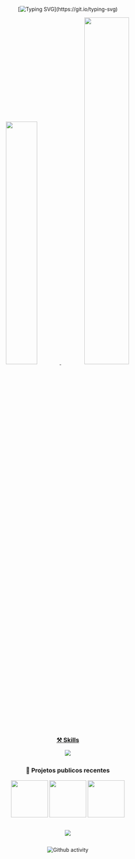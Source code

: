 
<div align="center">
 
 [![Typing SVG](https://readme-typing-svg.demolab.com?font=Fira+Code&weight=500&pause=1000&color=c200fb&center=true&vCenter=true&width=1000&lines=Ol%C3%A1%2C+Seja+Bem+Vindo(a);Satisfação+me+chamo+Natsu+Jr...;Amante+de+programação+e+cybersecurity!)](https://git.io/typing-svg)
  
   <a href="https://github.com/NatsuJr004">
   <img height="41%"  src="https://github-readme-stats.vercel.app/api?username=natsujr004&show_icons=true&theme=jolly&include_all_commits=true&count_private=true"/>
   <img height="49%" src="https://github-readme-stats.vercel.app/api/top-langs/?username=natsujr004&layout=compact&langs_count=7&theme=jolly"/>
 
   ##
  
  ### ⚒ Skills

 <p align="center">
   <a href="https://skillicons.dev">
    <img src="https://skillicons.dev/icons?i=html,css,js,nodejs,ts,react,nodejs,lua,cs,dart,discordjs,tailwind,linux,figma&theme=dark" />
   </a>
 </p>

 ##
 
 ### 🎨 Projetos publicos recentes
 
   <a href="https://github.com/NatsuJr004/bot-whitelist"><img src="https://github-readme-stats.vercel.app/api/pin/?username=NatsuJr004&repo=bot-whitelist&title_color=F2F2F2&text_color=F2F2F2&bg_color=0d1117&border_color=c200fb&icon_color=F2F2F2&border_radius=20" height="100"/></a> 
  <a href="https://github.com/NatsuJr004/Calendar-Base-React"><img src="https://github-readme-stats.vercel.app/api/pin/?username=NatsuJr004&repo=Calendar-Base-React&title_color=F2F2F2&text_color=F2F2F2&bg_color=0d1117&border_color=c200fb&icon_color=F2F2F2&border_radius=20" height="100"/></a>
  <a href="https://github.com/NatsuJr004/finance-manager-app"><img src="https://github-readme-stats.vercel.app/api/pin/?username=NatsuJr004&repo=finance-manager-app&title_color=F2F2F2&text_color=F2F2F2&bg_color=0d1117&border_color=c200fb&icon_color=F2F2F2&border_radius=20" height="100"/></a>
 
 
 <br>
   <a href = "mailto:natsujr04@gmail.com"><img src="https://img.shields.io/badge/-Gmail-%23333?style=for-the-badge&logo=gmail&logoColor=white" target="_blank"></a>
<!--    <a href="https://www.linkedin.com/in/eduardo-junior-46b668208/" target="_blank"><img src="https://img.shields.io/badge/-LinkedIn-%230077B5?style=for-the-badge&logo=linkedin&logoColor=white" target="_blank"></a> -->

##

![Github activity](https://github-readme-activity-graph.vercel.app/graph?username=NatsuJr004&bg_color=0d1117&color=c200fb&line=d283ff&point=ab51e3&area=true&hide_border=true)

</div>
